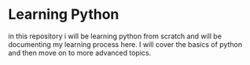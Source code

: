 # Learning Python

in this repository i will be learning python from scratch and will be documenting my learning process here. I will cover the basics of python and then move on to more advanced topics.


